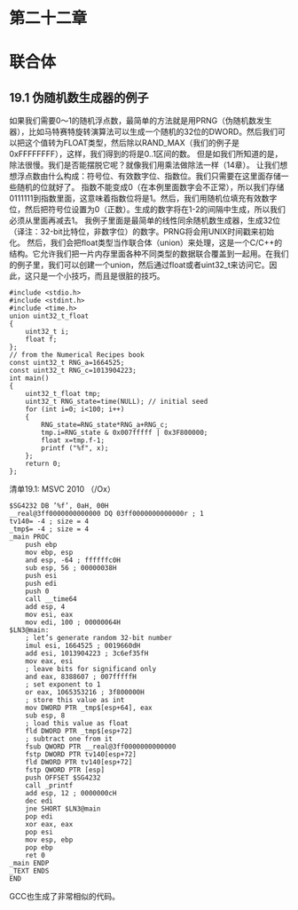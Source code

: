 # 第二十二章
# 联合体

## 19.1 伪随机数生成器的例子

如果我们需要0～1的随机浮点数，最简单的方法就是用PRNG（伪随机数发生器），比如马特赛特旋转演算法可以生成一个随机的32位的DWORD。然后我们可以把这个值转为FLOAT类型，然后除以RAND_MAX（我们的例子是0xFFFFFFFF），这样，我们得到的将是0..1区间的数。 但是如我们所知道的是，除法很慢。我们是否能摆脱它呢？就像我们用乘法做除法一样（14章）。 让我们想想浮点数由什么构成：符号位、有效数字位、指数位。我们只需要在这里面存储一些随机的位就好了。 指数不能变成0（在本例里面数字会不正常），所以我们存储0111111到指数里面，这意味着指数位将是1。然后，我们用随机位填充有效数字位，然后把符号位设置为0（正数）。生成的数字将在1-2的间隔中生成，所以我们必须从里面再减去1。 我例子里面是最简单的线性同余随机数生成器，生成32位（译注：32-bit比特位，非数字位）的数字。PRNG将会用UNIX时间戳来初始化。 然后，我们会把float类型当作联合体（union）来处理，这是一个C/C++的结构。它允许我们把一片内存里面各种不同类型的数据联合覆盖到一起用。在我们的例子里，我们可以创建一个union，然后通过float或者uint32_t来访问它。因此，这只是一个小技巧，而且是很脏的技巧。

```
#include <stdio.h>
#include <stdint.h>
#include <time.h>
union uint32_t_float
{
    uint32_t i;
    float f;
};
// from the Numerical Recipes book
const uint32_t RNG_a=1664525;
const uint32_t RNG_c=1013904223;
int main()
{
    uint32_t_float tmp;
    uint32_t RNG_state=time(NULL); // initial seed
    for (int i=0; i<100; i++)
    {
        RNG_state=RNG_state*RNG_a+RNG_c;
        tmp.i=RNG_state & 0x007fffff | 0x3F800000;
        float x=tmp.f-1;
        printf ("%f", x);
    };
    return 0;
};
```

清单19.1: MSVC 2010 （/Ox）

```
$SG4232 DB ’%f’, 0aH, 00H
__real@3ff0000000000000 DQ 03ff0000000000000r ; 1
tv140= -4 ; size = 4
_tmp$= -4 ; size = 4
_main PROC
    push ebp
    mov ebp, esp
    and esp, -64 ; ffffffc0H
    sub esp, 56 ; 00000038H
    push esi
    push edi
    push 0
    call __time64
    add esp, 4
    mov esi, eax
    mov edi, 100 ; 00000064H
$LN3@main:
    ; let’s generate random 32-bit number
    imul esi, 1664525 ; 0019660dH
    add esi, 1013904223 ; 3c6ef35fH
    mov eax, esi
    ; leave bits for significand only
    and eax, 8388607 ; 007fffffH
    ; set exponent to 1
    or eax, 1065353216 ; 3f800000H
    ; store this value as int
    mov DWORD PTR _tmp$[esp+64], eax
    sub esp, 8
    ; load this value as float
    fld DWORD PTR _tmp$[esp+72]
    ; subtract one from it
    fsub QWORD PTR __real@3ff0000000000000
    fstp DWORD PTR tv140[esp+72]
    fld DWORD PTR tv140[esp+72]
    fstp QWORD PTR [esp]
    push OFFSET $SG4232
    call _printf
    add esp, 12 ; 0000000cH
    dec edi
    jne SHORT $LN3@main
    pop edi
    xor eax, eax
    pop esi
    mov esp, ebp
    pop ebp
    ret 0
_main ENDP
_TEXT ENDS
END
```

GCC也生成了非常相似的代码。